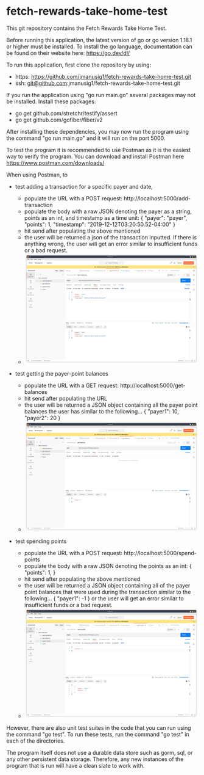 # fetch-rewards-take-home-test


This git repository contains the Fetch Rewards Take Home Test.

Before running this application, the latest version of go or go version 1.18.1 or higher must be installed. To install the go language, documentation can be found on their website here: https://go.dev/dl/

To run this application, first clone the repository by using:
- https: https://github.com/jmanusig1/fetch-rewards-take-home-test.git
- ssh: git@github.com:jmanusig1/fetch-rewards-take-home-test.git

If you run the application using "go run main.go" several packages may not be installed. Install these packages: 
- go get github.com/stretchr/testify/assert  
- go get github.com/gofiber/fiber/v2 

After installing these dependencies, you may now run the program using the command "go run main.go" and it will run on the port 5000.

To test the program it is recommended to use Postman as it is the easiest way to verify the program. You can download and install Postman here https://www.postman.com/downloads/

When using Postman, to 
- test adding a transaction for a specific payer and date, 
    - populate the URL with a POST request: http://localhost:5000/add-transaction
    - populate the body with a raw JSON denoting the payer as a string, points as an int, and timestamp as a time unit: 
        {
            "payer": "payer",
            "points": 1,
            "timestamp": "2019-12-12T03:20:50.52-04:00"
        }
    - hit send after populating the above mentioned
    - the user will be returned a json of the transaction inputted. If there is anything wrong, the user will get an error similar to insufficient funds or a bad request.
    - ![](examples/add-transaction.png)

- test getting the payer-point balances
    - populate the URL with a GET request: http://localhost:5000/get-balances
    - hit send after populating the URL
    - the user will be returned a JSON object containing all the payer point balances the user has similar to the following... 
        {
            "payer1": 10,
            "payer2": 20
        }
    - ![](examples/get-balances.png)

- test spending points
    - populate the URL with a POST request: http://localhost:5000/spend-points
    - populate the body with a raw JSON denoting the points as an int:
        {
            "points": 1,
        }
    - hit send after populating the above mentioned
    - the user will be returned a JSON object containing all of the payer point balances that were used during the transaction similar to the following...
        {
            "payer1": -1
        }
        or the user will get an error similar to insufficient funds or a bad request. 
    - ![](examples/spend-points.png)

However, there are also unit test suites in the code that you can run using the command "go test". To run these tests, run the command "go test" in each of the directories. 

The program itself does not use a durable data store such as gorm, sql, or any other persistent data storage. Therefore, any new instances of the program that is run will have a clean slate to work with. 
